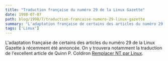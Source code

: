 ```yaml
---
title: "Traduction française du numéro 29 de la Linux Gazette"
date: 1998-07-07
path: blog/1998/7/traduction-francaise-numero-29-linux-gazette
summary: "L'adaptation française de certains des articles du numéro 29 de la Linux Gazette à récemment été annoncée."
tags: ['Linux']
---
```


<P>
L'adaptation française de certains des articles du numéro 29 de la
Linux Gazette à récemment été annoncée.
On y trouvera notamment la traduction de l'excellent article
de Quinn P. Coldiron <A HREF="http://www.linux-france.com/article/lgazette/issue-29/lg-29-6.html">Remplacer NT par Linux</A>.
</P>


